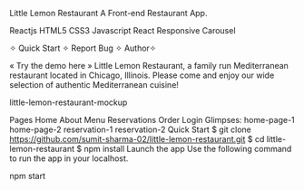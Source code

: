 Little Lemon Restaurant
A Front-end Restaurant App.

Reactjs HTML5 CSS3 Javascript React Responsive Carousel


✧ Quick Start ✧ Report Bug ✧ Author✧

« Try the demo here »
Little Lemon Restaurant, a family run Mediterranean restaurant located in Chicago, Illinois. Please come and enjoy our wide selection of authentic Mediterranean cuisine!

little-lemon-restaurant-mockup


Pages
Home
About
Menu
Reservations
Order
Login
Glimpses:
home-page-1	home-page-2
reservation-1	reservation-2
Quick Start
$ git clone https://github.com/sumit-sharma-02/little-lemon-restaurant.git
$ cd little-lemon-restaurant
$ npm install
Launch the app
Use the following command to run the app in your localhost.

npm start
